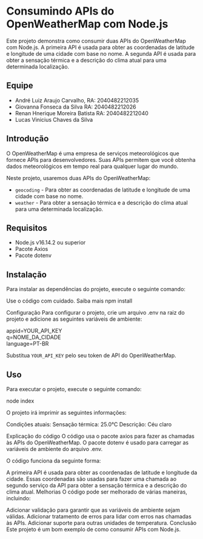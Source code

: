 # Consumindo APIs do OpenWeatherMap com Node.js

Este projeto demonstra como consumir duas APIs do OpenWeatherMap com Node.js. A primeira API é usada para obter as coordenadas de latitude e longitude de uma cidade com base no nome. A segunda API é usada para obter a sensação térmica e a descrição do clima atual para uma determinada localização.

## Equipe

* André Luiz Araujo Carvalho, RA: 2040482212035
* Giovanna Fonseca da Silva  RA: 2040482212026
* Renan Hnerique Moreira Batista  RA: 2040482212040
* Lucas Vinicius Chaves da Silva

## Introdução

O OpenWeatherMap é uma empresa de serviços meteorológicos que fornece APIs para desenvolvedores. Suas APIs permitem que você obtenha dados meteorológicos em tempo real para qualquer lugar do mundo.

Neste projeto, usaremos duas APIs do OpenWeatherMap:

* `geocoding` - Para obter as coordenadas de latitude e longitude de uma cidade com base no nome.
* `weather` - Para obter a sensação térmica e a descrição do clima atual para uma determinada localização.

## Requisitos

* Node.js v16.14.2 ou superior
* Pacote Axios
* Pacote dotenv

## Instalação

Para instalar as dependências do projeto, execute o seguinte comando:

Use o código com cuidado. Saiba mais
npm install

Configuração
Para configurar o projeto, crie um arquivo .env na raiz do projeto e adicione as seguintes variáveis de ambiente:

appid=YOUR_API_KEY <br>
q=NOME_DA_CIDADE <br>
language=PT-BR <br>


Substitua `YOUR_API_KEY` pelo seu token de API do OpenWeatherMap.

## Uso

Para executar o projeto, execute o seguinte comando:

node index


O projeto irá imprimir as seguintes informações:

Condições atuais:
Sensação térmica: 25.0°C
Descrição: Céu claro

Explicação do código
O código usa o pacote axios para fazer as chamadas às APIs do OpenWeatherMap. O pacote dotenv é usado para carregar as variáveis de ambiente do arquivo .env.

O código funciona da seguinte forma:

A primeira API é usada para obter as coordenadas de latitude e longitude da cidade.
Essas coordenadas são usadas para fazer uma chamada ao segundo serviço da API para obter a sensação térmica e a descrição do clima atual.
Melhorias
O código pode ser melhorado de várias maneiras, incluindo:

Adicionar validação para garantir que as variáveis de ambiente sejam válidas.
Adicionar tratamento de erros para lidar com erros nas chamadas às APIs.
Adicionar suporte para outras unidades de temperatura.
Conclusão
Este projeto é um bom exemplo de como consumir APIs com Node.js.

